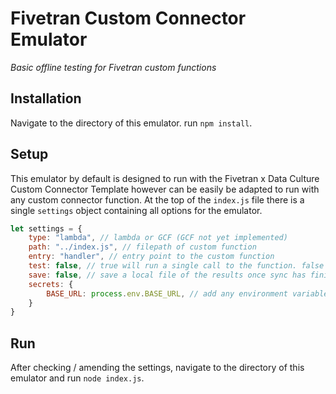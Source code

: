 # Fivetran Custom Connector Emulator
*Basic offline testing for Fivetran custom functions*

## Installation
Navigate to the directory of this emulator. run ```npm install```.

## Setup
This emulator by default is designed to run with the Fivetran x Data Culture Custom Connector Template however can be easily be adapted to run with any custom connector function. At the top of the ```index.js``` file there is a single ```settings``` object containing all options for the emulator.

```javascript
let settings = {
    type: "lambda", // lambda or GCF (GCF not yet implemented)
    path: "../index.js", // filepath of custom function
    entry: "handler", // entry point to the custom function
    test: false, // true will run a single call to the function. false will continue to call until hasMore == false
    save: false, // save a local file of the results once sync has finished
    secrets: {
        BASE_URL: process.env.BASE_URL, // add any environment variables here to be loaded in from a .env file. This replicates the secrets passed from the Fivetran Custom Connector
    }
}
```

## Run 
After checking / amending the settings, navigate to the directory of this emulator and run ```node index.js```.

